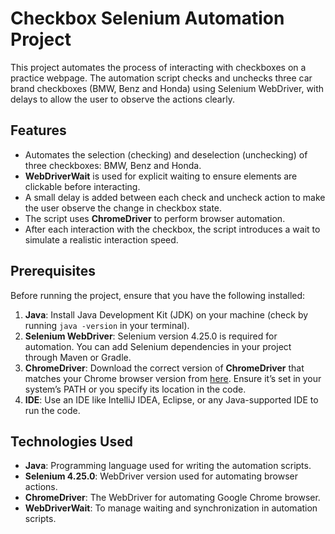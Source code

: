 # Checkbox Selenium Automation Project

This project automates the process of interacting with checkboxes on a practice webpage. The automation script checks and unchecks three car brand checkboxes (BMW, Benz and Honda) using Selenium WebDriver, with delays to allow the user to observe the actions clearly. 

## Features
- Automates the selection (checking) and deselection (unchecking) of three checkboxes: BMW, Benz and Honda.
- **WebDriverWait** is used for explicit waiting to ensure elements are clickable before interacting.
- A small delay is added between each check and uncheck action to make the user observe the change in checkbox state.
- The script uses **ChromeDriver** to perform browser automation.
- After each interaction with the checkbox, the script introduces a wait to simulate a realistic interaction speed.
  
## Prerequisites
Before running the project, ensure that you have the following installed:

1. **Java**: Install Java Development Kit (JDK) on your machine (check by running `java -version` in your terminal).
2. **Selenium WebDriver**: Selenium version 4.25.0 is required for automation. You can add Selenium dependencies in your project through Maven or Gradle.
3. **ChromeDriver**: Download the correct version of **ChromeDriver** that matches your Chrome browser version from [here](https://sites.google.com/a/chromium.org/chromedriver/downloads). Ensure it’s set in your system’s PATH or you specify its location in the code.
4. **IDE**: Use an IDE like IntelliJ IDEA, Eclipse, or any Java-supported IDE to run the code.

## Technologies Used
- **Java**: Programming language used for writing the automation scripts.
- **Selenium 4.25.0**: WebDriver version used for automating browser actions.
- **ChromeDriver**: The WebDriver for automating Google Chrome browser.
- **WebDriverWait**: To manage waiting and synchronization in automation scripts.
